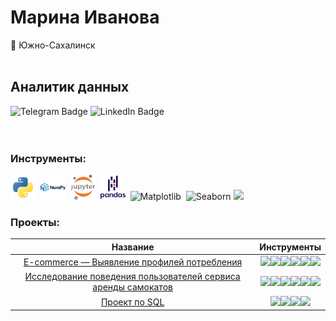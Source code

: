 # Марина Иванова
<!--:briefcase: Аналитик данных\-->
:round_pushpin: Южно-Сахалинск 
<br/><br/>
## Аналитик данных
<!-- о себе -->

<div id="badges">
  <a href="https://t.me/Maryska_I" style="text-decoration: none">
    <img src="https://img.shields.io/badge/Telegram-white?style=for-the-badge&logo=telegram&logoColor=blue" alt="Telegram Badge"/>
  </a>
  <a href="https://www.linkedin.com/in/" style="text-decoration: none">
    <img src="https://img.shields.io/badge/LinkedIn-blue?style=for-the-badge&logo=linkedin&logoColor=white" alt="LinkedIn Badge"/>
  </a>
</div>
<br/><br/>

###  Инструменты:
<div>
  <img src="https://github.com/devicons/devicon/blob/master/icons/python/python-original.svg" title="Python" alt="Python" width="40" height="40"/>&nbsp;
  <img src="https://github.com/devicons/devicon/blob/master/icons/numpy/numpy-original-wordmark.svg" title="NumPy" alt="NumPy" width="40" height="40"/>&nbsp;
  <img src="https://github.com/devicons/devicon/blob/master/icons/jupyter/jupyter-original-wordmark.svg" title="Jupyter" alt="Jupyter" width="40" height="40"/>&nbsp;
  <img src="https://github.com/devicons/devicon/blob/master/icons/pandas/pandas-original-wordmark.svg" title="Pandas" alt="Pandas" width="40" height="40"/>&nbsp;
  <img src="https://img.shields.io/badge/Matplotlib-%2300768B.svg?style=for-the-badge&logo=python&logoColor=white" title="Matplotlib" alt="Matplotlib"/>&nbsp;
  <img src="https://img.shields.io/badge/Seaborn-%232C3E50.svg?style=for-the-badge&logo=python&logoColor=white" title="Seaborn" alt="Seaborn"/>
  <img src="https://img.shields.io/badge/SQL-4479A1?style=for-the-badge&logo=postgresql&logoColor=white"/>
</div>

###  Проекты:
| Название | Инструменты |
| :--------: | :-------: |
|[E-commerce — Выявление профилей потребления](https://github.com/Maryska-I/Yandex_Practicum_projects/tree/main/e-commerce) |<img src="https://img.shields.io/badge/Python-3776AB?style=for-the-badge&logo=python&logoColor=white"/><img src="https://img.shields.io/badge/Pandas-150458?style=for-the-badge&logo=pandas&logoColor=white"/><img src="https://img.shields.io/badge/Seaborn-5C88C4?style=for-the-badge"/><img src="https://img.shields.io/badge/Matplotlib-black?style=for-the-badge&logo=matplotlib&logoColor=white"/><img src="https://img.shields.io/badge/scikit--learn-F7931E?style=for-the-badge&logo=scikit-learn&logoColor=white"/><img src="https://img.shields.io/badge/SciPy-8CAAE6?style=for-the-badge&logo=scipy&logoColor=white"/>|
|[Исследование поведения пользователей сервиса аренды самокатов](https://github.com/Maryska-I/Yandex_Practicum_projects/tree/main/user_behavior) |<img src="https://img.shields.io/badge/Python-3776AB?style=for-the-badge&logo=python&logoColor=white"/><img src="https://img.shields.io/badge/Pandas-150458?style=for-the-badge&logo=pandas&logoColor=white"/><img src="https://img.shields.io/badge/NumPy-013243?style=for-the-badge&logo=numpy&logoColor=white"/><img src="https://img.shields.io/badge/Matplotlib-black?style=for-the-badge&logo=matplotlib&logoColor=white"/><img src="https://img.shields.io/badge/Seaborn-5C88C4?style=for-the-badge"/><img src="https://img.shields.io/badge/SciPy-8CAAE6?style=for-the-badge&logo=scipy&logoColor=white"/>|
|[Проект по SQL](https://github.com/Maryska-I/Yandex_Practicum_projects/tree/main/project_SQL) |<img src="https://img.shields.io/badge/Python-3776AB?style=for-the-badge&logo=python&logoColor=white"/><img src="https://img.shields.io/badge/Pandas-150458?style=for-the-badge&logo=pandas&logoColor=white"/><img src="https://img.shields.io/badge/SQLAlchemy-D71F00?style=for-the-badge&logo=sqlalchemy&logoColor=white"/><img src="https://img.shields.io/badge/SQL-4479A1?style=for-the-badge&logo=postgresql&logoColor=white"/>|  


